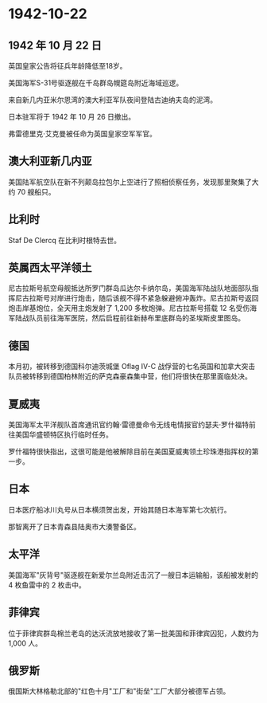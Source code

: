 # 1942-10-22

## 1942 年 10 月 22 日

英国皇家公告将征兵年龄降低至18岁。

美国海军S-31号驱逐舰在千岛群岛幌筵岛附近海域巡逻。

来自新几内亚米尔恩湾的澳大利亚军队夜间登陆古迪纳夫岛的泥湾。

日本驻军将于 1942 年 10 月 26 日撤出。

弗雷德里克·艾克曼被任命为英国皇家空军军官。

## 澳大利亚新几内亚

美国陆军航空队在新不列颠岛拉包尔上空进行了照相侦察任务，发现那里聚集了大约
70 艘船只。

## 比利时

Staf De Clercq 在比利时根特去世。

## 英属西太平洋领土

尼古拉斯号航空母舰抵达所罗门群岛瓜达尔卡纳尔岛，美国海军陆战队地面部队指挥尼古拉斯号对岸进行炮击，随后该舰不得不紧急躲避俯冲轰炸。尼古拉斯号返回炮击岸基炮位，全天用主炮发射了
1,200 多枚炮弹。尼古拉斯号搭载 12
名受伤海军陆战队员前往海军医院，然后启程前往新赫布里底群岛的圣埃斯皮里图岛。

## 德国

本月初，被转移到德国科尔迪茨城堡 Oflag IV-C
战俘营的七名英国和加拿大突击队员被转移到德国柏林附近的萨克森豪森集中营，他们将很快在那里面临处决。

## 夏威夷

美国海军太平洋舰队首席通讯官约翰·雷德曼命令无线电情报官约瑟夫·罗什福特前往美国华盛顿特区执行临时任务。

罗什福特很快指出，这很可能是他被解除目前在美国夏威夷领土珍珠港指挥权的第一步。

## 日本

日本医疗船冰川丸号从日本横须贺出发，开始其随日本海军第七次航行。

那智离开了日本青森县陆奥市大湊警备区。

## 太平洋

美国海军"灰背号"驱逐舰在新爱尔兰岛附近击沉了一艘日本运输船，该船被发射的
4 枚鱼雷中的 2 枚击中。

## 菲律宾

位于菲律宾群岛棉兰老岛的达沃流放地接收了第一批美国和菲律宾囚犯，人数约为
1,000 人。

## 俄罗斯

俄国斯大林格勒北部的"红色十月"工厂和"街垒"工厂大部分被德军占领。

